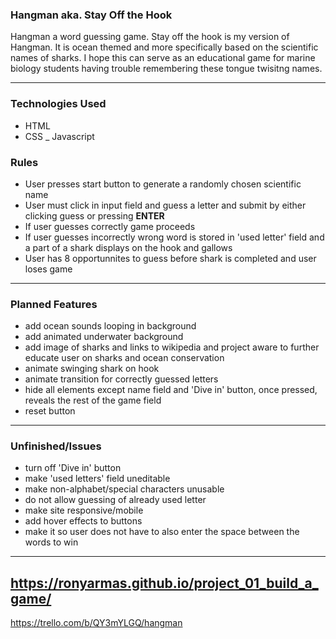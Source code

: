 ### Hangman aka. Stay Off the Hook

Hangman a word guessing game. Stay off the hook is my version 
of Hangman. It is ocean themed and more specifically based on the 
scientific names of sharks. I hope this can serve as an 
educational game for marine biology students having trouble
remembering these tongue twisitng names.

---

### Technologies Used

- HTML
- CSS
_ Javascript

### Rules

- User presses start button to generate a randomly chosen scientific name
- User must click in input field and guess a letter and submit by either clicking guess
  or pressing **ENTER**
- If user guesses correctly game proceeds
- If user guesses incorrectly wrong word is stored in 'used letter' field and a part 
  of a shark displays on the hook and gallows
- User has 8 opportunnites to guess before shark is completed and user loses game

---

### Planned Features
- add ocean sounds looping in background
- add animated underwater background
- add image of sharks and links to wikipedia and project aware
  to further educate user on sharks and ocean conservation
- animate swinging shark on hook
- animate transition for correctly guessed letters
- hide all elements except name field and 'Dive in' button, once pressed,
  reveals the rest of the game field
- reset button

---

### Unfinished/Issues
- turn off 'Dive in' button
- make 'used letters' field uneditable
- make non-alphabet/special characters unusable
- do not allow guessing of already used letter
- make site responsive/mobile
- add hover effects to buttons
- make it so user does not have to also enter the space
  between the words to win

---

https://ronyarmas.github.io/project_01_build_a_game/
---
https://trello.com/b/QY3mYLGQ/hangman



